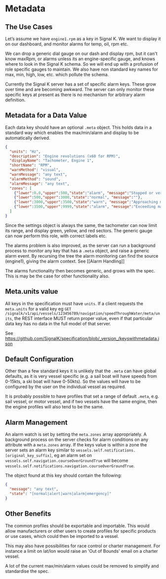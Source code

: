 # Metadata

## The Use Cases

Let’s assume we have `engine1.rpm` as a key in Signal K. We want to display it on our dashboard, and monitor alarms
for temp, oil, rpm etc.

We can drop a generic dial gauge on our dash and display rpm, but it can't know maxRpm, or alarms unless its an
engine-specific gauge, and knows where to look in the Signal K schema. So we will end up with a profusion of role
specific gauges to maintain. We also have non standard key names for max, min, high, low, etc. which pollute the
schema.

Currently the Signal K server has a set of specific alarm keys. These grow over time and are becoming awkward. The
server can only monitor these specific keys at present as there is no mechanism for arbitrary alarm definition.

## Metadata for a Data Value

Each data key should have an optional `.meta` object. This holds data in a standard way which enables the max/min/alarm
and display to be automatically derived.

```json
{
  "units": "Hz",
  "description": "Engine revolutions (x60 for RPM)",
  "displayName": "Tachometer, Engine 1",
  "shortName": "RPM",
  "warnMethod": "visual",
  "warnMessage": "any text",
  "alarmMethod": "sound",
  "alarmMessage": "any text",
  "zones": [
    {"lower":0.0,"upper":500,"state":"alarm", "message":"Stopped or very slow Rpm"},
    {"lower":500,"upper":3000,"state":"normal", "message":""},
    {"lower":3000,"upper":3500,"state":"warn", "message":"Approaching maximum rpm"},
    {"lower":3500,"upper":9999,"state":"alarm", "message":"Exceeding maximum rpm"}
  ]
}
```

Since the settings object is always the same, the tachometer can now limit its range, and display green, yellow, and
red sectors. The generic gauge can now perform this role, with correct labels etc.

The alarms problem is also improved, as the server can run a background process to monitor any key that has a `.meta`
object, and raise a generic alarm event. By recursing the tree the alarm monitoring can find the source (engine1),
giving the alarm context. See [[Alarm Handling]]

The alarms functionality then becomes generic, and grows with the spec. This is may be the case for other functionality
also.

## Meta.units value

All keys in the specification must have `units`. If a client requests the `meta.units` for a valid key eg  `GET
/signalk/v1/api/vessels/123456789/navigation/speedThroughWater/meta/units`, the REST interface MUST return proper
value, even if that particular data key has no data in the full model of that server.

See https://github.com/SignalK/specification/blob/_version_/keyswithmetadata.json

## Default Configuration

Other than a few standard keys it is unlikely that the `.meta` can have global defaults, as it is very vessel specific
(e.g. a sail boat will have speeds from 0-15kts, a ski boat will have 0-50kts). So the values will have to be
configured by the user on the individual vessel as required.

It is probably possible to have profiles that set a range of default `.meta`, e.g. sail vessel, or motor vessel, and if
two vessels have the same engine, then the engine profiles will also tend to be the same.

## Alarm Management

An alarm watch is set by setting the `meta.zones` array appropriately. A background process on the server checks for
alarm conditions on any attribute with a `meta.zones` array. If the keys value is within a zone the server sets an
alarm key similar to `vessels.self.notifications.[original_key_suffix]`, eg an alarm set on
`vessels.self.navigation.courseOverGroundTrue` will become
`vessels.self.notifications.navigation.courseOverGroundTrue`.

The object found at this key should contain the following:

```json
{
  "message": "any text",
  "state": "[normal|alert|warn|alarm|emergency]"
}
```
## Other Benefits

The common profiles should be exportable and importable. This would allow manufacturers or other users to create
profiles for specific products or use cases, which could then be imported to a vessel.

This may also have possibilities for race control or charter management. For instance a limit on lat/lon would raise an
'Out of Bounds' email on a charter vessel.

A lot of the current max/min/alarm values could be removed to simplify and standardise the spec.
